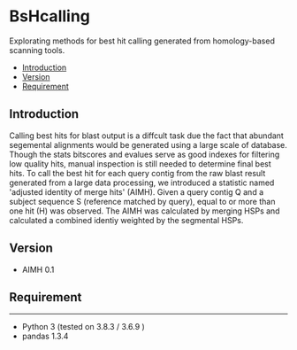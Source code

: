 # BsHcalling
Explorating methods for best hit calling generated from homology-based scanning tools.


* [Introduction](#introduction)
* [Version](#version)
* [Requirement](#requirement)


## Introduction

Calling best hits for blast output is a diffcult task due the fact that abundant segemental alignments would be generated using a large scale of database. Though the stats bitscores and evalues serve as good indexes for filtering low quality hits, manual inspection is still needed to determine final best hits. To call the best hit for each query contig from the raw blast result generated from a large data processing, we introduced a statistic named 'adjusted identity of merge hits' (AIMH). Given a query contig Q and a subject sequence S (reference matched by query), equal to or more than one hit (H) was observed. The AIMH was calculated by merging HSPs and calculated a combined identiy weighted by the segmental HSPs.


## Version
+ AIMH 0.1 

## Requirement
------------
+ Python 3 (tested on 3.8.3 / 3.6.9 )
+ pandas 1.3.4 


